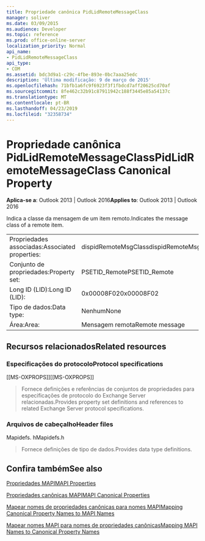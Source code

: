 ```yaml
---
title: Propriedade canônica PidLidRemoteMessageClass
manager: soliver
ms.date: 03/09/2015
ms.audience: Developer
ms.topic: reference
ms.prod: office-online-server
localization_priority: Normal
api_name:
- PidLidRemoteMessageClass
api_type:
- COM
ms.assetid: bdc3d9a1-c29c-4fbe-893e-0bc7aaa25edc
description: 'Última modificação: 9 de março de 2015'
ms.openlocfilehash: 71bfb1a6fc9f6923f3f1fbdcd7aff20625cd70af
ms.sourcegitcommit: 8fe462c32b91c87911942c188f3445e85a54137c
ms.translationtype: MT
ms.contentlocale: pt-BR
ms.lasthandoff: 04/23/2019
ms.locfileid: "32358734"
---
```

# <a name="pidlidremotemessageclass-canonical-property"></a><span data-ttu-id="bf67d-103">Propriedade canônica PidLidRemoteMessageClass</span><span class="sxs-lookup"><span data-stu-id="bf67d-103">PidLidRemoteMessageClass Canonical Property</span></span>

  
  
<span data-ttu-id="bf67d-104">**Aplica-se a**: Outlook 2013 | Outlook 2016</span><span class="sxs-lookup"><span data-stu-id="bf67d-104">**Applies to**: Outlook 2013 | Outlook 2016</span></span> 
  
<span data-ttu-id="bf67d-105">Indica a classe da mensagem de um item remoto.</span><span class="sxs-lookup"><span data-stu-id="bf67d-105">Indicates the message class of a remote item.</span></span>
  
|||
|:-----|:-----|
|<span data-ttu-id="bf67d-106">Propriedades associadas:</span><span class="sxs-lookup"><span data-stu-id="bf67d-106">Associated properties:</span></span>  <br/> |<span data-ttu-id="bf67d-107">dispidRemoteMsgClass</span><span class="sxs-lookup"><span data-stu-id="bf67d-107">dispidRemoteMsgClass</span></span>  <br/> |
|<span data-ttu-id="bf67d-108">Conjunto de propriedades:</span><span class="sxs-lookup"><span data-stu-id="bf67d-108">Property set:</span></span>  <br/> |<span data-ttu-id="bf67d-109">PSETID_Remote</span><span class="sxs-lookup"><span data-stu-id="bf67d-109">PSETID_Remote</span></span>  <br/> |
|<span data-ttu-id="bf67d-110">Long ID (LID):</span><span class="sxs-lookup"><span data-stu-id="bf67d-110">Long ID (LID):</span></span>  <br/> |<span data-ttu-id="bf67d-111">0x00008F02</span><span class="sxs-lookup"><span data-stu-id="bf67d-111">0x00008F02</span></span>  <br/> |
|<span data-ttu-id="bf67d-112">Tipo de dados:</span><span class="sxs-lookup"><span data-stu-id="bf67d-112">Data type:</span></span>  <br/> |<span data-ttu-id="bf67d-113">Nenhum</span><span class="sxs-lookup"><span data-stu-id="bf67d-113">None</span></span>  <br/> |
|<span data-ttu-id="bf67d-114">Área:</span><span class="sxs-lookup"><span data-stu-id="bf67d-114">Area:</span></span>  <br/> |<span data-ttu-id="bf67d-115">Mensagem remota</span><span class="sxs-lookup"><span data-stu-id="bf67d-115">Remote message</span></span>  <br/> |
   
## <a name="related-resources"></a><span data-ttu-id="bf67d-116">Recursos relacionados</span><span class="sxs-lookup"><span data-stu-id="bf67d-116">Related resources</span></span>

### <a name="protocol-specifications"></a><span data-ttu-id="bf67d-117">Especificações do protocolo</span><span class="sxs-lookup"><span data-stu-id="bf67d-117">Protocol specifications</span></span>

<span data-ttu-id="bf67d-118">[[MS-OXPROPS]]</span><span class="sxs-lookup"><span data-stu-id="bf67d-118">[[MS-OXPROPS]]</span></span> 
  
> <span data-ttu-id="bf67d-119">Fornece definições e referências de conjuntos de propriedades para especificações de protocolo do Exchange Server relacionadas.</span><span class="sxs-lookup"><span data-stu-id="bf67d-119">Provides property set definitions and references to related Exchange Server protocol specifications.</span></span>
    
### <a name="header-files"></a><span data-ttu-id="bf67d-120">Arquivos de cabeçalho</span><span class="sxs-lookup"><span data-stu-id="bf67d-120">Header files</span></span>

<span data-ttu-id="bf67d-121">Mapidefs. h</span><span class="sxs-lookup"><span data-stu-id="bf67d-121">Mapidefs.h</span></span>
  
> <span data-ttu-id="bf67d-122">Fornece definições de tipo de dados.</span><span class="sxs-lookup"><span data-stu-id="bf67d-122">Provides data type definitions.</span></span>
    
## <a name="see-also"></a><span data-ttu-id="bf67d-123">Confira também</span><span class="sxs-lookup"><span data-stu-id="bf67d-123">See also</span></span>



[<span data-ttu-id="bf67d-124">Propriedades MAPI</span><span class="sxs-lookup"><span data-stu-id="bf67d-124">MAPI Properties</span></span>](mapi-properties.md)
  
[<span data-ttu-id="bf67d-125">Propriedades canônicas MAPI</span><span class="sxs-lookup"><span data-stu-id="bf67d-125">MAPI Canonical Properties</span></span>](mapi-canonical-properties.md)
  
[<span data-ttu-id="bf67d-126">Mapear nomes de propriedades canônicas para nomes MAPI</span><span class="sxs-lookup"><span data-stu-id="bf67d-126">Mapping Canonical Property Names to MAPI Names</span></span>](mapping-canonical-property-names-to-mapi-names.md)
  
[<span data-ttu-id="bf67d-127">Mapear nomes MAPI para nomes de propriedades canônicas</span><span class="sxs-lookup"><span data-stu-id="bf67d-127">Mapping MAPI Names to Canonical Property Names</span></span>](mapping-mapi-names-to-canonical-property-names.md)

